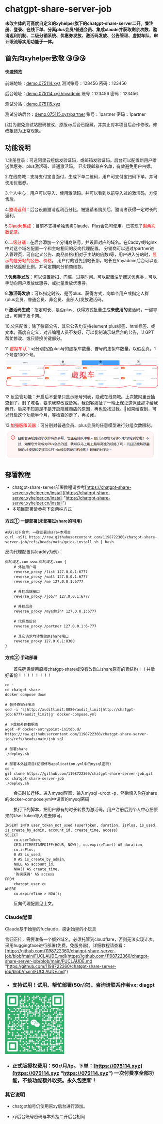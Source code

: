 # chatgpt-share-server-job
#### 未改主体的可高度自定义的xyhelper旗下的chatgpt-share-server二开。集注册、登录、在线下单、分离plus会员/普通会员、集成claude并获取剩余次数、邀请返利机制、二级分销系统、优惠券发放、激活码发放、公告管理、虚拟车队、审计限流等实用功能于一体。

## 首先向xyhelper致敬 :kissing_heart::kissing_heart::kissing_heart:

#### 快速预览
前端地址：[demo.075114.xyz](https://demo.075114.xyz "demo.075114.xyz")   测试账号：123456  密码：123456

后台地址：[demo.075114.xyz/myadmin](https://demo.075114.xyz/myadmin "demo.075114.xyz/myadmin")  账号：123456 密码：123456

测试分站：[demo.075115.xyz](https://demo.075115.xyz "demo.075115.xyz")  

测试分站后台：[demo.075115.xyz/partner](https://demo.075115.xyz/partner "demo.075115.xyz/partner")   账号：1partner 密码：1partner

[注]为避免测试站密码被改，原版xy后台已隐藏，并禁止对本项目后台作修改，修改报错为正常现象。

## 功能说明
1.注册登录：可选阿里云短信发验证码，或邮箱发验证码。后台可以配置新用户赠送优惠券、plus激活码、普通激活码。 已实现邮箱白名单，有效避免用户白嫖。

2.在线商城：支持支付宝当面付，生成下单二维码，用户可支付宝扫码下单。并可使用优惠券。

3.个人中心：用户可以导入、使用激活码。并可以看到以前导入过的激活码，方便售后。

4.<span style="color:red;">邀请返利</span>：后台设置邀请返利百分比，被邀请者购买后，邀请者获得一定时长的返利。

5.<span style="color:red;">Claude集成</span>：目前不支持单独售卖Claude，Plus会员可使用。已实现了<span style="color:red;">剩余次数记录</span>。

6.<span style="color:red;">二级分销</span>：在后台添加一个分销商账号，并设置对应的域名。在Caddy或Nginx中对这个域名配置一个和主站相同的反向代理配置。 分销商可以通过/partner进入管理页，可自定义公告、商品价格(相对于主站的倍数)等，用户进入分站时，<span style="color:red">显示的是分站的公告、价格</span>。 用户付的钱先到站长那，站长在/myadmin后台可以设置分站返额比例，并可定期向分销商结款。

7.**优惠券发放**：可以设置折扣、门槛、过期时间。可以配置注册赠送优惠券，可以手动向用户发放优惠券、或批量发放优惠券。

8.**激活码发放**：可以指定时长、是否plus、获得方式，向单个用户或指定人群(plus会员、普通会员、非会员、全部人)发放激活码。

9.**激活码生成**：指定时长、是否plus、获得方式批量生成**未使用的**激活码，一键导出，可用于发卡网。

10.公告配置：除了弹窗公告，其它公告均支持element plus标签、html标签、或文本，高度自定义，对非编程人员不友好，可以复制演示站后台的公告，让GPT帮忙修改、或只替换关键部分。

11.<span style="color:red;">虚拟车队</span>：可分别指定plus号的虚拟车数量、普号的虚拟车数量。以假乱真，1个号变100个号。
<img src="https://raw.githubusercontent.com/1198722360/picture/main/20241003040523.png"/>

12.反监管功能：开启后不登录只显示账号列表，隐藏在线商城。上次被阿里云抽查到了，封了域名，要求我整改或备案。我跟客服扯了一晚上保证这保证那才给我解开。后来不知道是不是开启隐藏商店的原因，再也没找过我。🫥如果给查到，可以开启这个功能半个月，等检查的走了，再关闭。

13.<span style="color:red;">加强版限流器</span>：可分别对普通会员、plus会员的任意模型进行分组次数限制。
<img src="https://raw.githubusercontent.com/1198722360/picture/main/20241003035842.png"/>


## 部署教程
- chatgpt-share-server部署教程请参考[https://chatgpt-share-server.xyhelper.cn/install](https://chatgpt-share-server.xyhelper.cn/install "https://chatgpt-share-server.xyhelper.cn/install")
- 本项目部署请参考下面两种方式
#### 方式① 一键部署(未部署过share的可用)
```shell
#执行以下命令，一键部署share+本项目
curl -sSfL https://raw.githubusercontent.com/1198722360/chatgpt-share-server-job/refs/heads/main/quick-install.sh | bash
```
反向代理配置(以caddy为例)：
```shell
你的域名.com www.你的域名.com {
    # 外挂用户端
    reverse_proxy /list 127.0.0.1:6777
    reverse_proxy /mall 127.0.0.1:6777
    reverse_proxy /me 127.0.0.1:6777
    
    # 外挂后端接口
    reverse_proxy /job/* 127.0.0.1:6777
    
    # 外挂后台
    reverse_proxy /myadmin* 127.0.0.1:6777
    
    # 代理商后台
    reverse_proxy /partner 127.0.0.1:6·777

    # 其它请求均转发给原share端口
    reverse_proxy 127.0.0.1:8300
}
```

#### 方式② 手动部署
&emsp;&emsp;首先确保使用原版chatgpt-share或没有改动过share原有的表结构！！并做好备份！！！！！！！！
```shell
cd ~
cd chatgpt-share
docker compose down

# 替换原审计限流
sed -i 's|http://auditlimit:8080/audit_limit|http://chatgpt-job:6777/audit_limit|g' docker-compose.yml

# 下载额外的数据表
wget -P docker-entrypoint-initdb.d/  https://raw.githubusercontent.com/1198722360/chatgpt-share-server-job/refs/heads/main/job.sql

# 部署share
./deploy.sh

# 部署本外挂项目(记得修改application.yml中的mysql密码)
cd ~
git clone https://github.com/1198722360/chatgpt-share-server-job.git
cd chatgpt-share-server-job
./deploy.sh
```

&emsp;&emsp;会员时长迁移。进入mysql容器，输入mysql -uroot -p，然后填入你在share的docker-compose.yml中设置的mysql密码

&emsp;&emsp;执行下列脚本，把用户原有的时长转换为激活码，用户注册后到个人中心把原来的UserToken导入进去即可。

```shell
INSERT INTO user_token_not_used (userToken, duration, isPlus, is_used, is_create_by_admin, account_id, create_time, access)
SELECT 
    cu.userToken, 
    CEIL(TIMESTAMPDIFF(HOUR, NOW(), cu.expireTime)) AS duration, 
    cu.isPlus, 
    0 AS is_used, 
    0 AS is_create_by_admin, 
    NULL AS account_id, 
    NOW() AS create_time, 
    '购买获得' AS access
FROM 
    chatgpt_user cu
WHERE 
    cu.expireTime > NOW();

```
&emsp;&emsp;反向代理配置见上文。

### Claude配置
Claude基于始皇的fuclaude，感谢始皇的小玩具

言归正传，需要准备一个额外域名，必须托管到cloudflare，否则无法实现计次。采用huggingface进行部署(免费，免服务器)。详细教程请查看：[https://github.com/1198722360/chatgpt-share-server-job/blob/main/FUCLAUDE.md](https://github.com/1198722360/chatgpt-share-server-job/blob/main/FUCLAUDE.md "https://github.com/1198722360/chatgpt-share-server-job/blob/main/FUCLAUDE.md")

- ### 支持试用！试用、帮忙部署(50r/次)、咨询请联系作者vx: diagpt 
<img height="200px" src="https://raw.githubusercontent.com/1198722360/picture/main/20241002161540.png"/>

- ### 正式版授权费用：50r/月/ip。下单：[https://075114.xyz](https://075114.xyz "https://075114.xyz")  一次付费享全部功能，不按功能额外收费。永久包更新！

### 其它说明
- chatgpt加号仍使用原xy后台进行添加。

- xy后台账号密码与本外挂二开后台相同